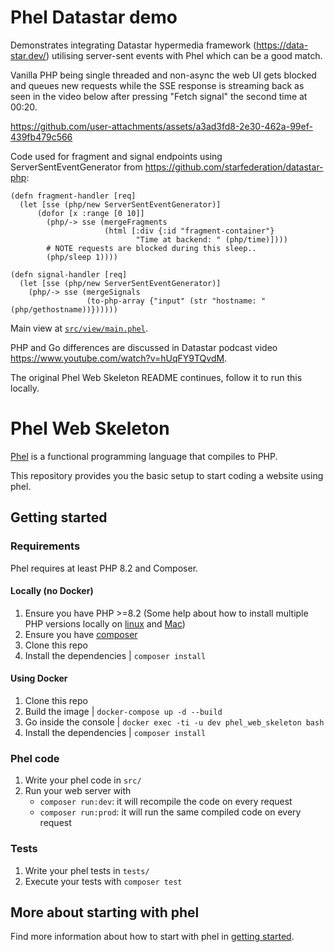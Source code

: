 # Phel Datastar demo

Demonstrates integrating Datastar hypermedia framework (https://data-star.dev/) utilising server-sent events with Phel which can be a good match.

Vanilla PHP being single threaded and non-async the web UI gets blocked and queues new requests while the SSE response is streaming back as seen in the video below after pressing "Fetch signal" the second time at 00:20.

https://github.com/user-attachments/assets/a3ad3fd8-2e30-462a-99ef-439fb479c566

Code used for fragment and signal endpoints using ServerSentEventGenerator from https://github.com/starfederation/datastar-php:
```
(defn fragment-handler [req]
  (let [sse (php/new ServerSentEventGenerator)]
      (dofor [x :range [0 10]]
        (php/-> sse (mergeFragments
                     (html [:div {:id "fragment-container"}
                            "Time at backend: " (php/time)])))
        # NOTE requests are blocked during this sleep..
        (php/sleep 1))))

(defn signal-handler [req]
  (let [sse (php/new ServerSentEventGenerator)]
    (php/-> sse (mergeSignals
                 (to-php-array {"input" (str "hostname: " (php/gethostname))})))))

```

Main view at [`src/view/main.phel`](https://github.com/jasalt/demo-phel-datastar/blob/main/src/view/main.phel).

PHP and Go differences are discussed in Datastar podcast video https://www.youtube.com/watch?v=hUqFY9TQvdM.

The original Phel Web Skeleton README continues, follow it to run this locally.

# Phel Web Skeleton

[Phel](https://phel-lang.org/) is a functional programming language that compiles to PHP.

This repository provides you the basic setup to start coding a website using phel.

## Getting started

### Requirements

Phel requires at least PHP 8.2 and Composer.

#### Locally (no Docker)

1. Ensure you have PHP >=8.2 (Some help about how to install multiple PHP versions locally on [linux](https://github.com/phpbrew/phpbrew) and [Mac](https://github.com/shivammathur/homebrew-php))
1. Ensure you have [composer](https://getcomposer.org/composer-stable.phar)
1. Clone this repo
1. Install the dependencies | `composer install`

#### Using Docker

1. Clone this repo
1. Build the image | `docker-compose up -d --build`
1. Go inside the console | `docker exec -ti -u dev phel_web_skeleton bash`
1. Install the dependencies | `composer install`

### Phel code

1. Write your phel code in `src/`
2. Run your web server with
   - `composer run:dev`: it will recompile the code on every request
   - `composer run:prod`: it will run the same compiled code on every request

### Tests

1. Write your phel tests in `tests/`
1. Execute your tests with `composer test`

## More about starting with phel

Find more information about how to start with phel in [getting started](https://phel-lang.org/documentation/getting-started/).
